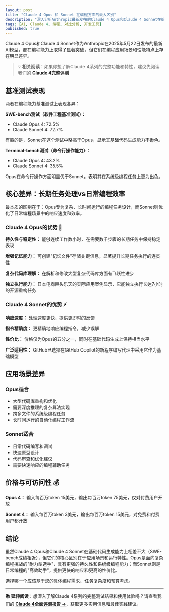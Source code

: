 ```yaml
---
layout: post
title: "Claude 4 Opus 和 Sonnet 在编程方面的最大区别"
description: "深入分析Anthropic最新发布的Claude 4 Opus和Claude 4 Sonnet在编程能力、应用场景和性能特点上的核心差异，帮你选择最适合的编程AI助手。"
tags: [AI, Claude 4, 编程, 对比分析, 开发工具]
published: true
---
```


Claude 4 Opus和Claude 4 Sonnet作为Anthropic在2025年5月22日发布的最新AI模型，都在编程能力上取得了显著突破，但它们在编程应用场景和性能特点上存在明显差异。

> 💡 **相关阅读**：如果你想了解Claude 4系列的完整功能和特性，建议先阅读我们的 **[Claude 4完整评测](/claude4.html)**

## 基准测试表现

两者在编程能力基准测试上表现各异：

**SWE-bench测试（软件工程基准测试）：**

- Claude Opus 4: 72.5%
- Claude Sonnet 4: 72.7%

有趣的是，Sonnet在这个测试中略高于Opus，显示其基础代码生成能力不逊色。

**Terminal-bench测试（命令行操作能力）：**

- Claude Opus 4: 43.2%
- Claude Sonnet 4: 35.5%

Opus在命令行操作方面明显优于Sonnet，表明其在系统级编程任务上更为出色。

## 核心差异：长期任务处理vs日常编程效率

最本质的区别在于：Opus专为复杂、长时间运行的编程任务设计，而Sonnet则优化了日常编程场景中的响应速度和效率。

### Claude 4 Opus的优势 🚀

**持久性与稳定性：** 能够连续工作数小时，在需要数千步骤的长期任务中保持稳定表现

**增强记忆能力：** 可创建"记忆文件"存储关键信息，显著提升长期任务执行的连贯性

**复杂代码库理解：** 在解析和修改大型复杂代码库方面有飞跃性进步

**独立执行能力：** 日本电商巨头乐天的实际应用案例显示，它能独立执行长达7小时的开源重构任务

### Claude 4 Sonnet的优势 ⚡

**响应速度：** 处理速度更快，提供更即时的反馈

**指令精确度：** 更精确地响应编程指令，减少误解

**性价比：** 价格仅为Opus的五分之一，同时在基础代码生成上保持相当水平

**广泛适用性：** GitHub已选择在GitHub Copilot的新程序编写代理中采用它作为基础模型

## 应用场景差异

### Opus适合

- 大型代码库重构和优化
- 需要深度推理的复杂算法实现
- 跨多文件的系统级编程任务
- 长时间运行的自动化编程工作流

### Sonnet适合

- 日常代码编写和调试
- 快速原型设计
- 代码审查和优化建议
- 需要快速响应的编程辅助任务

## 价格与可访问性 💰

**Opus 4：** 输入每百万token 15美元，输出每百万token 75美元，仅对付费用户开放

**Sonnet 4：** 输入每百万token 3美元，输出每百万token 15美元，对免费和付费用户都开放

## 结论

虽然Claude 4 Opus和Claude 4 Sonnet在基础代码生成能力上相差不大（SWE-bench成绩相近），但它们的核心区别在于应用场景和运行特性。Opus是面向复杂编程挑战的"耐力型选手"，具有更强的持久性和系统级编程能力；而Sonnet则是日常编程的"高效助手"，提供更快的响应和更高的性价比。

选择哪一个应该基于您的具体编程需求、任务复杂度和预算考虑。

---

**📚 延伸阅读**：想深入了解Claude 4系列的完整测试结果和使用体验吗？请查看我们的 **[Claude 4全面评测报告 →](/claude4.html)**，获取更多实用信息和最佳实践建议。
